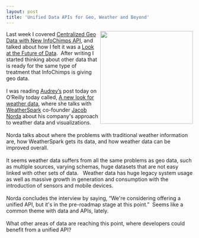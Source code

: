 ```yaml
---
layout: post
title: 'Unified Data APIs for Geo, Weather and Beyond'
---
```

<p><img src="http://kinlane-productions.s3.amazonaws.com/api-evangelist/Hurricane-Irene.jpg" alt="" width="250" align="right" />Last week I covered <a title="Centralized Geo Data with New InfoChimps API" href="/2011/09/01/centralized-geo-data-with-infochimps-new-api/">Centralized Geo Data with New InfoChimps API</a>, and talked about how I felt it was a <a title="Look at the Future of Data" href="/2011/09/01/a-look-at-the-future-of-data-apis/">Look at the Future of Data</a>. &nbsp;After writing I started thinking about other data that is ready for the same type of treatment that InfoChimps is giving geo data.<br /><br /><span>I was reading <a title="Audrey Watters" href="http://www.hackeducation.com">Audrey&rsquo;s</a> post today on O&rsquo;Reilly today called, <a title="a new look at weather data" href="http://radar.oreilly.com/2011/09/weatherspark-weather-data-visualization.html">A new look for weather data</a>, where she talks with <a title="Weatherspark" href="http://weatherspark.com/">WeatherSpark</a> co-founder <a title="Jacob Norda" href="http://twitter.com/#!/jacobnorda">Jacob Norda</a> about his company's approach to weather data and visualizations.</span><br /><br /><span>Norda talks about where the problems with traditional weather information are, how WeatherSpark gets its data, and how weather data can be improved overall.</span><br /><br /><span>It seems weather data suffers from all the same problems as geo data, such as multiple sources, varying schemas, huge datasets that are not easy linked with other sets of data. &nbsp;&nbsp;Weather data has huge legacy system usage as well as massive growth in generation and consumption with the introduction of sensors and mobile devices.</span><br /><br /><span>Norda concludes the interview by saying, &ldquo;We're considering offering a unified API, but it's in the pre-roadmap stage at this point.&rdquo; &nbsp;Seems like a common theme with data and APIs, lately.</span><br /><br /><span>What other areas of data are reaching this point, where developers could benefit from a unified API?</span></p>